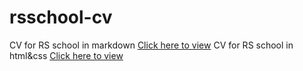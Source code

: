 # rsschool-cv
CV for RS school in markdown
[Click here to view](https://no95typem.github.io/rsschool-cv/cv)
CV for RS school in html&css
[Click here to view](https://no95typem.github.io/rsschool-cv/)
